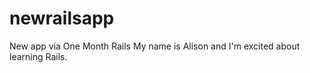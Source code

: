 newrailsapp
===========

New app via One Month Rails
My name is Alison and I'm excited about learning Rails.
